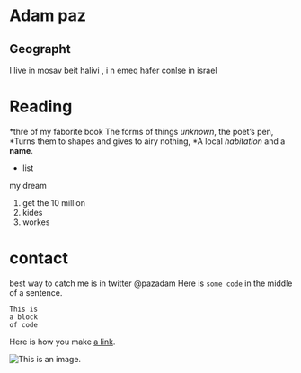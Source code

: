 # Adam paz

## Geographt

I live in mosav beit halivi , i n emeq hafer conlse in israel
# Reading
*thre of my faborite book
The forms of things *unknown*, the poet’s pen,
*Turns them to shapes and gives to airy nothing,
*A local *habitation* and a **name**.
- list

my dream 

1. get the 10 million
2. kides
3. workes
# contact
best way to catch me is in twitter
@pazadam
Here is `some code` in the middle of a sentence.

```
This is
a block
of code
```

Here is how you make [a link](https://www.he.wikipedia.org/).

![This is an image.](https://github.com/yihui/xaringan/releases/download/v0.0.2/karl-moustache.jpg)

